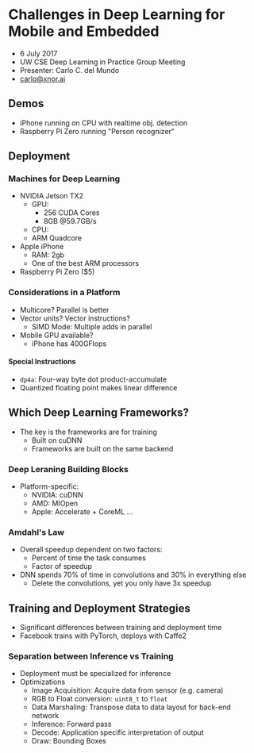 # Challenges in Deep Learning for Mobile and Embedded

- 6 July 2017
- UW CSE Deep Learning in Practice Group Meeting
- Presenter: Carlo C. del Mundo 
- carlo@xnor.ai

## Demos

- iPhone running on CPU with realtime obj. detection
- Raspberry Pi Zero running "Person recognizer"

## Deployment

### Machines for Deep Learning

- NVIDIA Jetson TX2
  - GPU:
    - 256 CUDA Cores
    - 8GB @59.7GB/s
  - CPU: 
  - ARM Quadcore
- Apple iPhone 
  - RAM: 2gb
  - One of the best ARM processors
- Raspberry Pi Zero ($5)

### Considerations in a Platform

- Multicore? Parallel is better
- Vector units? Vector instructions?
  - SIMD Mode: Multiple adds in parallel
- Mobile GPU available?
  - iPhone has 400GFlops

#### Special Instructions

- `dp4a`: Four-way byte dot product-accumulate
- Quantized floating point makes linear difference

## Which Deep Learning Frameworks?

- The key is the frameworks are for training
  - Built on cuDNN
  - Frameworks are built on the same backend

### Deep Leraning Building Blocks

- Platform-specific:
  - NVIDIA: cuDNN
  - AMD: MIOpen
  - Apple: Accelerate + CoreML
  ...

### Amdahl's Law

- Overall speedup dependent on two factors:
  - Percent of time the task consumes
  - Factor of speedup 
- DNN spends 70% of time in convolutions and 30% in everything else
  - Delete the convolutions, yet you only have 3x speedup

## Training and Deployment Strategies 

- Significant differences between training and deployment time
- Facebook trains with PyTorch, deploys with Caffe2

### Separation between Inference vs Training

- Deployment must be specialized for inference 
- Optimizations
  - Image Acquisition: Acquire data from sensor (e.g. camera)
  - RGB to Float conversion: `uint8_t` to `float`
  - Data Marshaling: Transpose data to data layout for back-end network
  - Inference: Forward pass
  - Decode: Application specific interpretation of output
  - Draw: Bounding Boxes




